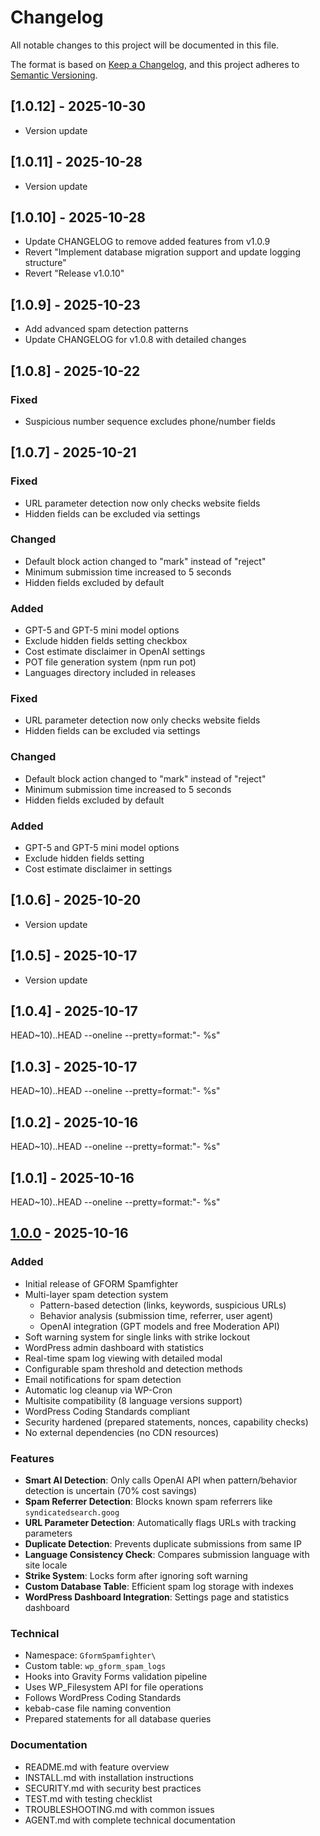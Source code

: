 # Changelog

All notable changes to this project will be documented in this file.

The format is based on [Keep a Changelog](https://keepachangelog.com/en/1.0.0/),
and this project adheres to [Semantic Versioning](https://semver.org/spec/v2.0.0.html).

## [1.0.12] - 2025-10-30

- Version update


## [1.0.11] - 2025-10-28

- Version update


## [1.0.10] - 2025-10-28

- Update CHANGELOG to remove added features from v1.0.9
- Revert "Implement database migration support and update logging structure"
- Revert "Release v1.0.10"


## [1.0.9] - 2025-10-23

- Add advanced spam detection patterns
- Update CHANGELOG for v1.0.8 with detailed changes

## [1.0.8] - 2025-10-22

### Fixed

- Suspicious number sequence excludes phone/number fields

## [1.0.7] - 2025-10-21

### Fixed

- URL parameter detection now only checks website fields
- Hidden fields can be excluded via settings

### Changed

- Default block action changed to "mark" instead of "reject"
- Minimum submission time increased to 5 seconds
- Hidden fields excluded by default

### Added

- GPT-5 and GPT-5 mini model options
- Exclude hidden fields setting checkbox
- Cost estimate disclaimer in OpenAI settings
- POT file generation system (npm run pot)
- Languages directory included in releases

### Fixed

- URL parameter detection now only checks website fields
- Hidden fields can be excluded via settings

### Changed

- Default block action changed to "mark" instead of "reject"
- Minimum submission time increased to 5 seconds
- Hidden fields excluded by default

### Added

- GPT-5 and GPT-5 mini model options
- Exclude hidden fields setting
- Cost estimate disclaimer in settings

## [1.0.6] - 2025-10-20

- Version update

## [1.0.5] - 2025-10-17

- Version update

## [1.0.4] - 2025-10-17

HEAD~10)..HEAD --oneline --pretty=format:"- %s"

## [1.0.3] - 2025-10-17

HEAD~10)..HEAD --oneline --pretty=format:"- %s"

## [1.0.2] - 2025-10-16

HEAD~10)..HEAD --oneline --pretty=format:"- %s"

## [1.0.1] - 2025-10-16

HEAD~10)..HEAD --oneline --pretty=format:"- %s"

## [1.0.0] - 2025-10-16

### Added

- Initial release of GFORM Spamfighter
- Multi-layer spam detection system
  - Pattern-based detection (links, keywords, suspicious URLs)
  - Behavior analysis (submission time, referrer, user agent)
  - OpenAI integration (GPT models and free Moderation API)
- Soft warning system for single links with strike lockout
- WordPress admin dashboard with statistics
- Real-time spam log viewing with detailed modal
- Configurable spam threshold and detection methods
- Email notifications for spam detection
- Automatic log cleanup via WP-Cron
- Multisite compatibility (8 language versions support)
- WordPress Coding Standards compliant
- Security hardened (prepared statements, nonces, capability checks)
- No external dependencies (no CDN resources)

### Features

- **Smart AI Detection**: Only calls OpenAI API when pattern/behavior detection is uncertain (70% cost savings)
- **Spam Referrer Detection**: Blocks known spam referrers like `syndicatedsearch.goog`
- **URL Parameter Detection**: Automatically flags URLs with tracking parameters
- **Duplicate Detection**: Prevents duplicate submissions from same IP
- **Language Consistency Check**: Compares submission language with site locale
- **Strike System**: Locks form after ignoring soft warning
- **Custom Database Table**: Efficient spam log storage with indexes
- **WordPress Dashboard Integration**: Settings page and statistics dashboard

### Technical

- Namespace: `GformSpamfighter\`
- Custom table: `wp_gform_spam_logs`
- Hooks into Gravity Forms validation pipeline
- Uses WP_Filesystem API for file operations
- Follows WordPress Coding Standards
- kebab-case file naming convention
- Prepared statements for all database queries

### Documentation

- README.md with feature overview
- INSTALL.md with installation instructions
- SECURITY.md with security best practices
- TEST.md with testing checklist
- TROUBLESHOOTING.md with common issues
- AGENT.md with complete technical documentation

[1.0.0]: https://github.com/gbyat/gform-spamfighter/releases/tag/v1.0.0
